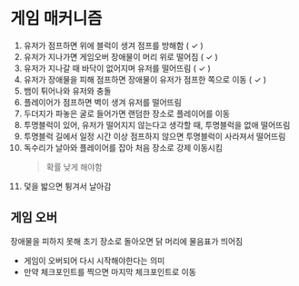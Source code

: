 # 게임 매커니즘
1. 유저가 점프하면 위에 블럭이 생겨 점프를 방해함 ( ✓ )
2. 유저가 지나가면 게임오버 장애물이 머리 위로 떨어짐 ( ✓ )
3. 유저가 지나갈 때 바닥이 없어지며 유저를 떨어뜨림 ( ✓ ) 
4. 유저가 장애물을 피해 점프하면 장애물이 유저가 점프한 쪽으로 이동 ( ✓ )
5. 뱀이 튀어나와 유저와 충돌
6. 플레이어가 점프하면 벽이 생겨 유저를 떨어뜨림
7. 두더지가 파놓은 굴로 들어가면 랜덤한 장소로 플레이어를 이동
8. 투명블럭이 있어, 유저가 떨어지지 않는다고 생각할 때, 투명블럭을 없애 떨어뜨림
9. 투명블럭 길에서 일정 시간 이상 점프하지 않으면 투명블럭이 사라져서 떨어뜨림
10. 독수리가 날아와 플레이어를 잡아 처음 장소로 강제 이동시킴
    > 확률 낮게 해야함
11. 덫을 밟으면 튕겨서 날아감

## 게임 오버
장애물을 피하지 못해 초기 장소로 돌아오면 닭 머리에 물음표가 띄어짐
- 게임이 오버되어 다시 시작해야한다는 의미
- 만약 체크포인트를 찍으면 마지막 체크포인트로 이동
